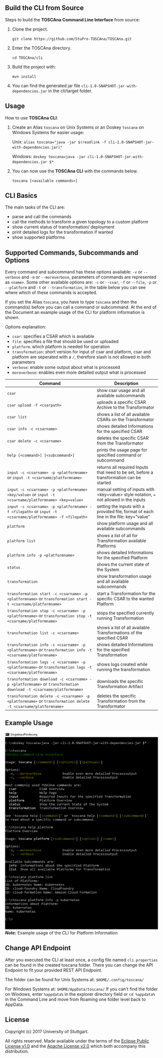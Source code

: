 ## Build the CLI from Source
Steps to build the **TOSCAna Command Line Interface** from source:

1. Clone the project.

    `git clone https://github.com/StuPro-TOSCAna/TOSCAna.git`

2. Enter the TOSCAna directory.

    `
    cd TOSCAna/cli
    `

3. Build the project with:

    `
    mvn install
    `

4. You can find the generated jar file `cli-1.0-SNAPSHOT-jar-with-dependencies.jar` in the cli/target folder.

## Usage
How to use **TOSCAna CLI**:

1. Create an Alias `toscana` on Unix Systems or an Doskey `toscana` on Windows Systems for easier usage:

	Unix:
	`
    alias toscana="java -jar $(readlink -f cli-1.0-SNAPSHOT-jar-with-dependencies.jar)"
    `

	Windows:
	`
    doskey toscana=java -jar cli-1.0-SNAPSHOT-jar-with-dependencies.jar $*
    `

2. You can now use the **TOSCAna CLI** with the commands below.

	`
    toscana [<available commands>]
    `

## CLI Basics

The main tasks of the CLI are:
- parse and call the commands
- call the methods to transform a given topology to a custom platform
- show current status of transformation/ deployment
- print detailed logs for the transformation if wanted
- show supported platforms

## Supported Commands, Subcommands and Options

Every command and subcommand has these options available: `-v` or `--verbose` and `-m` or `--moreverbose`, parameters of commands are represented as `<name>`. Some other available options are: `-c` or `--csar`, `-f` or `--file`, `-p` or `--platform` and `-t` or `--transformation`, in the table below you can see where which of these commands is accepted.

If you set the Alias `toscana`, you have to type `toscana` and then the command(s) before you can call a command or subcommand. At the end of the Document an example usage of the CLI for platform information is shown.

Options explanation:
- `csar`: specifies a CSAR which is available
- `file`: specifies a file that should be used or uploaded
- `platform`: which platform is needed for operation
- `transformation`: short version for input of csar and platform, csar and platform are seperated with a `/`, therefore slash is not allowed in both parameters
- `verbose`: enable some output about what is processed
- `moreverbose`: enables even more detailed output what is processed

| Command | Description |
| ------- | ----------- |
| `csar`| show csar usage and all available subcommands |
| `csar upload -f <csarpath>` | uploads a specific CSAR Archive to the Transformator |
| `csar list` | shows a list of all available CSARs on the Transformator |
| `csar info -c <csarname>` | shows detailed Informations for the specified CSAR |
| `csar delete -c <csarname>`| deletes the specific CSAR from the Transformator |
| `help [<command>] [<subcommand>]` | prints the usage page for specified command or subcommand |
| `input -c <csarname> -p <platformname>` or `input -t <csarname/platformname>` | returns all required Inputs that need to be set, before a transformation can be started |
| `input -c <csarname> -p <platformname> <key/value>` or `input -t <csarname/platformname> <key=value>` | manual setting of inputs with <key=value> style notation, `=` not allowed in the inputs |
| `input -c <csarname> -p <platformname> -f <filepath>` or `input -t <csarname/platformname> -f <filepath>` | setting the inputs with a provided file, format of each line in the file: key="value" |
| `platform` | show platform usage and all available subcommands |
| `platform list` | shows a list of all for Transformation available Platforms |
| `platform info -p <platformname>` | shows detailed Informations for the specified Platform |
| `status` | shows the current state of the System |
| `transformation` | show transformation usage and all available subcommands  |
| `transformation start -c <csarname> -p <platformname>` or `transformation start -t <csarname/platformname>` | start a Transformation for the specific CSAR  to the wanted Platform |
| `transformation stop -c <csarname> -p <platformname>` or `transformation stop -t <csarname/platformname>` | stops the specified currently running Transformation |
| `transformation list -c <csarname>` | shows a list of all available Transformations of the specified CSAR |
| `transformation info -c <csarname> -p <platformname>` or `transformation info -t <csarname/platformname>` | shows detailed Informations for the specified Transformation |
| `transformation logs -c <csarname> -p <platformname>` or `transformation logs -t <csarname/platformname>` | shows logs created while running the transformation |
| `transformation download -c <csarname> -p <platformname>` or `transformation download -t <csarname/platformname>` | downloads the specific Transformation Artifact |
| `transformation delete -c <csarname> -p <platformname>` or `transformation delete -t <csarname/platformname>` | deletes the specific Transformation from the Transformator |

## Example Usage
![Class Diagram](img/example_usage.png)
***Note:*** Example usage of the CLI for Platform Information

## Change API Endpoint
After you executed the CLI at least once, a config file named `cli.properties` can be found in the created toscana folder. There you can change the API Endpoint to fit your provided REST API Endpoint.

The folder can be found for Unix Systems at:
`$HOME/.config/toscana/`

For Windows Systems at:
`$HOME/AppData/toscana/`
If you can't find the folder on Windows, enter `%appdata%` in the explorer directory field or `cd %appdata%` in the Command Line and move from Roaming one folder level back to AppData.

## License

Copyright (c) 2017 University of Stuttgart.

All rights reserved. Made available under the terms of the [Eclipse Public License v1.0] and the [Apache License v2.0] which both accompany this distribution.

 [Apache License v2.0]: http://www.apache.org/licenses/LICENSE-2.0.html
 [Eclipse Public License v1.0]: http://www.eclipse.org/legal/epl-v10.html
